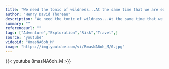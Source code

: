 ```yaml
---
title: "We need the tonic of wildness...At the same time that we are earnest to explore and learn all things, we require that all things be mysterious and unexplorable, that land and sea be indefinitely wild, unsurveyed and unfathomed by us because unfathomable. We can never have enough of nature."
author: "Henry David Thoreau"
description: "We need the tonic of wildness...At the same time that we are earnest to explore and learn all things, we require that all things be mysterious and unexplorable, that land and sea be indefinitely wild, unsurveyed and unfathomed by us because unfathomable. We can never have enough of nature. - Henry David Thoreau quotes from GetInspired365.com"
summary: ""
referenceurl: ""
tags: ["Adventure","Exploration","Risk","Travel",]
source: "youtube"
videoid: "8masNA6oh_M"
image: "https://img.youtube.com/vi/8masNA6oh_M/0.jpg"
---
```


{{< youtube 8masNA6oh_M >}}
